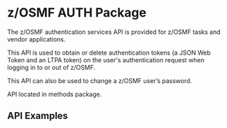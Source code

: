 # z/OSMF AUTH Package  
  
The z/OSMF authentication services API is provided for z/OSMF tasks and vendor applications.  

This API is used to obtain or delete authentication tokens (a JSON Web Token and an LTPA token) on the user's authentication request when logging in to or out of z/OSMF.   
  
This API can also be used to change a z/OSMF user’s password.    
    
API located in methods package.  
  
## API Examples  